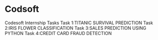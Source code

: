 # Codsoft
Codesoft Internship Tasks
Task 1:TITANIC SURVIVAL PREDICTION
Task 2:IRIS FLOWER CLASSIFICATION
Task 3:SALES PREDICTION USING PYTHON
Task 4:CREDIT CARD FRAUD DETECTION
